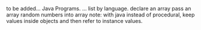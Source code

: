 to be added... Java Programs.
...
list by language.
declare an array
pass an array
random numbers into array
note: with java instead of procedural, keep values inside objects and then refer to instance values.

